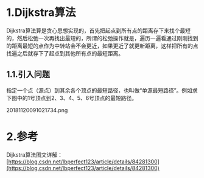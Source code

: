 # 1.Dijkstra算法

Dijkstra算法算是贪心思想实现的，首先把起点到所有点的距离存下来找个最短的，然后松弛一次再找出最短的，所谓的松弛操作就是，遍历一遍看通过刚刚找到的距离最短的点作为中转站会不会更近，如果更近了就更新距离，这样把所有的点找遍之后就存下了起点到其他所有点的最短距离。

## 1.1.引入问题

指定一个点（源点）到其余各个顶点的最短路径，也叫做“单源最短路径”。例如求下图中的1号顶点到2、3、4、5、6号顶点的最短路径。

20181120091021734.png









# 2.参考

Dijkstra算法图文详解：[https://blog.csdn.net/lbperfect123/article/details/84281300](https://blog.csdn.net/lbperfect123/article/details/84281300)


